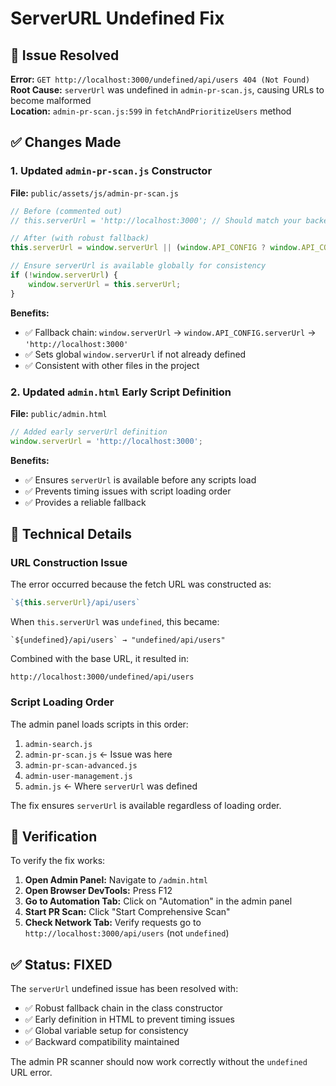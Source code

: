 # ServerURL Undefined Fix

## 🚨 Issue Resolved
**Error:** `GET http://localhost:3000/undefined/api/users 404 (Not Found)`  
**Root Cause:** `serverUrl` was undefined in `admin-pr-scan.js`, causing URLs to become malformed  
**Location:** `admin-pr-scan.js:599` in `fetchAndPrioritizeUsers` method

## ✅ Changes Made

### 1. Updated `admin-pr-scan.js` Constructor
**File:** `public/assets/js/admin-pr-scan.js`

```javascript
// Before (commented out)
// this.serverUrl = 'http://localhost:3000'; // Should match your backend URL

// After (with robust fallback)
this.serverUrl = window.serverUrl || (window.API_CONFIG ? window.API_CONFIG.serverUrl : 'http://localhost:3000');

// Ensure serverUrl is available globally for consistency
if (!window.serverUrl) {
    window.serverUrl = this.serverUrl;
}
```

**Benefits:**
- ✅ Fallback chain: `window.serverUrl` → `window.API_CONFIG.serverUrl` → `'http://localhost:3000'`
- ✅ Sets global `window.serverUrl` if not already defined
- ✅ Consistent with other files in the project

### 2. Updated `admin.html` Early Script Definition
**File:** `public/admin.html`

```javascript
// Added early serverUrl definition
window.serverUrl = 'http://localhost:3000';
```

**Benefits:**
- ✅ Ensures `serverUrl` is available before any scripts load
- ✅ Prevents timing issues with script loading order
- ✅ Provides a reliable fallback

## 🔧 Technical Details

### URL Construction Issue
The error occurred because the fetch URL was constructed as:
```javascript
`${this.serverUrl}/api/users`
```

When `this.serverUrl` was `undefined`, this became:
```
`${undefined}/api/users` → "undefined/api/users"
```

Combined with the base URL, it resulted in:
```
http://localhost:3000/undefined/api/users
```

### Script Loading Order
The admin panel loads scripts in this order:
1. `admin-search.js`
2. `admin-pr-scan.js` ← Issue was here
3. `admin-pr-scan-advanced.js`
4. `admin-user-management.js`
5. `admin.js` ← Where `serverUrl` was defined

The fix ensures `serverUrl` is available regardless of loading order.

## 🎯 Verification

To verify the fix works:

1. **Open Admin Panel:** Navigate to `/admin.html`
2. **Open Browser DevTools:** Press F12
3. **Go to Automation Tab:** Click on "Automation" in the admin panel
4. **Start PR Scan:** Click "Start Comprehensive Scan"
5. **Check Network Tab:** Verify requests go to `http://localhost:3000/api/users` (not `undefined`)

## ✅ Status: FIXED

The `serverUrl` undefined issue has been resolved with:
- ✅ Robust fallback chain in the class constructor
- ✅ Early definition in HTML to prevent timing issues
- ✅ Global variable setup for consistency
- ✅ Backward compatibility maintained

The admin PR scanner should now work correctly without the `undefined` URL error.
